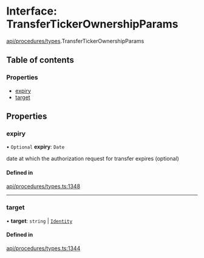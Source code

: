# Interface: TransferTickerOwnershipParams

[api/procedures/types](../wiki/api.procedures.types).TransferTickerOwnershipParams

## Table of contents

### Properties

- [expiry](../wiki/api.procedures.types.TransferTickerOwnershipParams#expiry)
- [target](../wiki/api.procedures.types.TransferTickerOwnershipParams#target)

## Properties

### expiry

• `Optional` **expiry**: `Date`

date at which the authorization request for transfer expires (optional)

#### Defined in

[api/procedures/types.ts:1348](https://github.com/PolymeshAssociation/polymesh-sdk/blob/fe2e6dd1/src/api/procedures/types.ts#L1348)

___

### target

• **target**: `string` \| [`Identity`](../wiki/api.entities.Identity.Identity)

#### Defined in

[api/procedures/types.ts:1344](https://github.com/PolymeshAssociation/polymesh-sdk/blob/fe2e6dd1/src/api/procedures/types.ts#L1344)
